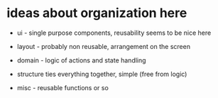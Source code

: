 # ideas about organization here

- ui - single purpose components, reusability seems to be nice here
- layout - probably non reusable, arrangement on the screen
- domain - logic of actions and state handling
- structure ties everything together, simple (free from logic)

- misc - reusable functions or so
